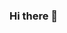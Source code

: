 ### Hi there 👋
<!--
**ሓዱሽ ነገር/HADUSHNEGER** Hadush Neger Mass-Media focuses on issuess like polotics, social, economic, art, documentories & Entertainment.

Here are some ideas to get you started:

- 🔭 I’m currently working on ...
- 🌱 I’m currently learning ...
- 👯 I’m looking to collaborate on ...
- 🤔 I’m looking for help with ...
- 💬 Ask me about ...
- 📫 How to reach me: ...
- 😄 Pronouns: ...
- ⚡ Fun fact: ...
-->
